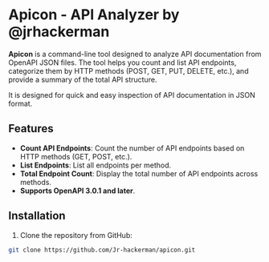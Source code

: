 # Apicon - API Analyzer by @jrhackerman

**Apicon** is a command-line tool designed to analyze API documentation from OpenAPI JSON files. The tool helps you count and list API endpoints, categorize them by HTTP methods (POST, GET, PUT, DELETE, etc.), and provide a summary of the total API structure. 

It is designed for quick and easy inspection of API documentation in JSON format.

## Features

- **Count API Endpoints**: Count the number of API endpoints based on HTTP methods (GET, POST, etc.).
- **List Endpoints**: List all endpoints per method.
- **Total Endpoint Count**: Display the total number of API endpoints across methods.
- **Supports OpenAPI 3.0.1 and later**.

## Installation

1. Clone the repository from GitHub:

```bash
git clone https://github.com/Jr-hackerman/apicon.git


